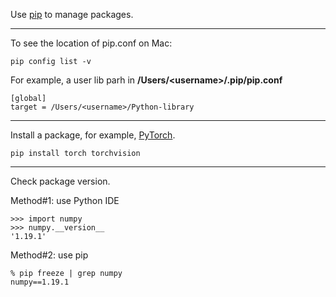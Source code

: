 Use <a href="https://pip.pypa.io/en/stable/">pip</a> to manage packages.

<hr>

To see the location of pip.conf on Mac:

```
pip config list -v
```

For example, a user lib parh in **/Users/\<username\>/.pip/pip.conf**
  
```
[global]
target = /Users/<username>/Python-library
```

<hr>

Install a package, for example, <a href="https://pytorch.org/">PyTorch</a>.

```
pip install torch torchvision
```

<hr>

Check package version.

Method#1: use Python IDE

```
>>> import numpy
>>> numpy.__version__
'1.19.1'
```

Method#2: use pip

```
% pip freeze | grep numpy
numpy==1.19.1
```

